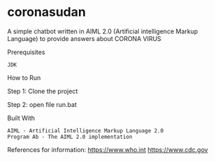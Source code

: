 # coronasudan
A simple chatbot written in AIML 2.0 (Artificial intelligence Markup Language) to provide answers about CORONA VIRUS

Prerequisites

    JDK

How to Run

Step 1: Clone the project

Step 2: open file run.bat

Built With

    AIML - Artificial Intelligence Markup Language 2.0 
    Program Ab - The AIML 2.0 implementation

References for information:
https://www.who.int
https://www.cdc.gov
